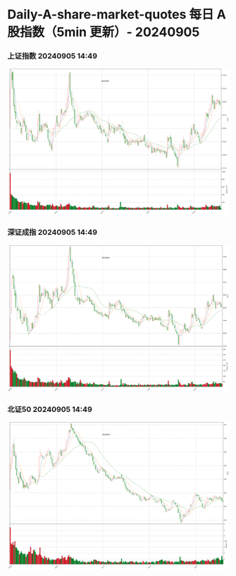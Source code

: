 
# Daily-A-share-market-quotes 每日 A 股指数（5min 更新）- 20240905

### 上证指数 20240905 14:49
![](./fig/2024/9/20240905-sh000001.png)

### 深证成指 20240905 14:49
![](./fig/2024/9/20240905-sz399001.png)

### 北证50 20240905 14:49
![](./fig/2024/9/20240905-bj899050.png)
